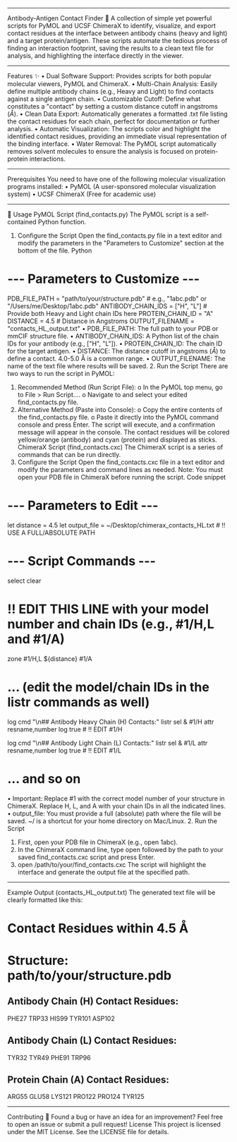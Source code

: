 ________________________________________
Antibody-Antigen Contact Finder 🔬
A collection of simple yet powerful scripts for PyMOL and UCSF ChimeraX to identify, visualize, and export contact residues at the interface between antibody chains (heavy and light) and a target protein/antigen.
These scripts automate the tedious process of finding an interaction footprint, saving the results to a clean text file for analysis, and highlighting the interface directly in the viewer.
________________________________________
Features ✨
•	Dual Software Support: Provides scripts for both popular molecular viewers, PyMOL and ChimeraX.
•	Multi-Chain Analysis: Easily define multiple antibody chains (e.g., Heavy and Light) to find contacts against a single antigen chain.
•	Customizable Cutoff: Define what constitutes a "contact" by setting a custom distance cutoff in angstroms ($Å$).
•	Clean Data Export: Automatically generates a formatted .txt file listing the contact residues for each chain, perfect for documentation or further analysis.
•	Automatic Visualization: The scripts color and highlight the identified contact residues, providing an immediate visual representation of the binding interface.
•	Water Removal: The PyMOL script automatically removes solvent molecules to ensure the analysis is focused on protein-protein interactions.
________________________________________
Prerequisites
You need to have one of the following molecular visualization programs installed:
•	PyMOL (A user-sponsored molecular visualization system)
•	UCSF ChimeraX (Free for academic use)
________________________________________
🚀 Usage
PyMOL Script (find_contacts.py)
The PyMOL script is a self-contained Python function.
1. Configure the Script
Open the find_contacts.py file in a text editor and modify the parameters in the "Parameters to Customize" section at the bottom of the file.
Python
# --- Parameters to Customize ---
PDB_FILE_PATH = "path/to/your/structure.pdb"  # e.g., "1abc.pdb" or "/Users/me/Desktop/1abc.pdb"
ANTIBODY_CHAIN_IDS = ["H", "L"]  # Provide both Heavy and Light chain IDs here
PROTEIN_CHAIN_ID = "A"
DISTANCE = 4.5 # Distance in Angstroms
OUTPUT_FILENAME = "contacts_HL_output.txt"
•	PDB_FILE_PATH: The full path to your PDB or mmCIF structure file.
•	ANTIBODY_CHAIN_IDS: A Python list of the chain IDs for your antibody (e.g., ["H", "L"]).
•	PROTEIN_CHAIN_ID: The chain ID for the target antigen.
•	DISTANCE: The distance cutoff in angstroms ($Å$) to define a contact. 4.0-5.0 Å is a common range.
•	OUTPUT_FILENAME: The name of the text file where results will be saved.
2. Run the Script
There are two ways to run the script in PyMOL:
1.	Recommended Method (Run Script File):
o	In the PyMOL top menu, go to File > Run Script....
o	Navigate to and select your edited find_contacts.py file.
2.	Alternative Method (Paste into Console):
o	Copy the entire contents of the find_contacts.py file.
o	Paste it directly into the PyMOL command console and press Enter.
The script will execute, and a confirmation message will appear in the console. The contact residues will be colored yellow/orange (antibody) and cyan (protein) and displayed as sticks.
ChimeraX Script (find_contacts.cxc)
The ChimeraX script is a series of commands that can be run directly.
1. Configure the Script
Open the find_contacts.cxc file in a text editor and modify the parameters and command lines as needed. Note: You must open your PDB file in ChimeraX before running the script.
Code snippet
# --- Parameters to Edit ---
let distance = 4.5
let output_file = ~/Desktop/chimerax_contacts_HL.txt # ‼️ USE A FULL/ABSOLUTE PATH

# --- Script Commands ---
select clear

# ‼️ EDIT THIS LINE with your model number and chain IDs (e.g., #1/H,L and #1/A)
zone #1/H,L ${distance} #1/A

# ... (edit the model/chain IDs in the listr commands as well)
log cmd "\n## Antibody Heavy Chain (H) Contacts:"
listr sel & #1/H attr resname,number log true # ‼️ EDIT #1/H

log cmd "\n## Antibody Light Chain (L) Contacts:"
listr sel & #1/L attr resname,number log true # ‼️ EDIT #1/L

# ... and so on
•	Important: Replace #1 with the correct model number of your structure in ChimeraX. Replace H, L, and A with your chain IDs in all the indicated lines.
•	output_file: You must provide a full (absolute) path where the file will be saved. ~/ is a shortcut for your home directory on Mac/Linux.
2. Run the Script
1.	First, open your PDB file in ChimeraX (e.g., open 1abc).
2.	In the ChimeraX command line, type open followed by the path to your saved find_contacts.cxc script and press Enter.
3.	open /path/to/your/find_contacts.cxc
The script will highlight the interface and generate the output file at the specified path.
________________________________________
Example Output (contacts_HL_output.txt)
The generated text file will be clearly formatted like this:
# Contact Residues within 4.5 Å
# Structure: path/to/your/structure.pdb

## Antibody Chain (H) Contact Residues:
PHE27
TRP33
HIS99
TYR101
ASP102

## Antibody Chain (L) Contact Residues:
TYR32
TYR49
PHE91
TRP96

## Protein Chain (A) Contact Residues:
ARG55
GLU58
LYS121
PRO122
PRO124
TYR125
________________________________________
Contributing 🤝
Found a bug or have an idea for an improvement? Feel free to open an issue or submit a pull request!
License
This project is licensed under the MIT License. See the LICENSE file for details.

